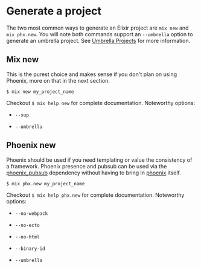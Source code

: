 # Generate a project

The two most common ways to generate an Elixir project are `mix new` and `mix
phx.new`. You will note both commands support an `--umbrella` option to generate
an umbrella project. See [Umbrella Projects](umbrella_projects) for more
information.

## Mix new

This is the purest choice and makes sense if you don't plan on using Phoenix,
more on that in the next section.

```
$ mix new my_project_name
```

Checkout `$ mix help new` for complete documentation. Noteworthy options:

- `--sup`

- `--umbrella`

## Phoenix new

Phoenix should be used if you need templating or value the consistency of a
framework. Phoenix presence and pubsub can be used via the
[phoenix_pubsub](phoenix_pubsub) dependency without having to bring in
[phoenix](phoenix) itself.


```
$ mix phx.new my_project_name
```

Checkout `$ mix help phx.new` for complete documentation. Noteworthy options:

- `--no-webpack`

- `--no-ecto`

- `--no-html`

- `--binary-id`

- `--umbrella`

[umbrella_projects]: content/articles/umbrella-projects.md "Umbrella Projects"
[phoenix]: https://github.com/phoenixframework/phoenix "Phoenix"
[phoenix_pubsub]: https://github.com/phoenixframework/phoenix_pubsub "Phoenix
PubSub"
